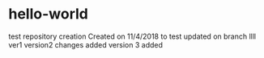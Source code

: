 # hello-world
test repository creation
Created on 11/4/2018 to test
updated on branch
llll
ver1
version2 changes added
version 3 added
